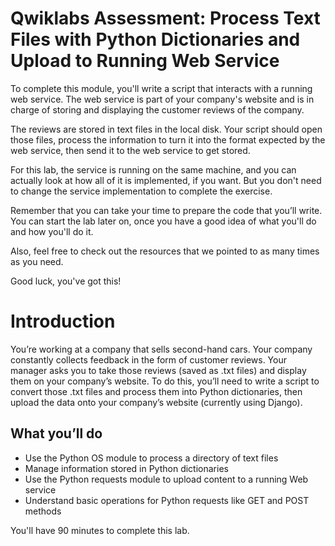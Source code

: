 # Qwiklabs Assessment: Process Text Files with Python Dictionaries and Upload to Running Web Service

To complete this module, you'll write a script that interacts with a running web service. The web service is part of your company's website and is in charge of storing and displaying the customer reviews of the company.

The reviews are stored in text files in the local disk. Your script should open those files, process the information to turn it into the format expected by the web service, then send it to the web service to get stored.

For this lab, the service is running on the same machine, and you can actually look at how all of it is implemented, if you want. But you don't need to change the service implementation to complete the exercise.

Remember that you can take your time to prepare the code that you’ll write. You can start the lab later on, once you have a good idea of what you'll do and how you'll do it.

Also, feel free to check out the resources that we pointed to as many times as you need.

Good luck, you've got this!

# Introduction

You’re working at a company that sells second-hand cars. Your company constantly collects feedback in the form of customer reviews. Your manager asks you to take those reviews (saved as .txt files) and display them on your company’s website. To do this, you’ll need to write a script to convert those .txt files and process them into Python dictionaries, then upload the data onto your company’s website (currently using Django).

## What you’ll do

-   Use the Python OS module to process a directory of text files
-   Manage information stored in Python dictionaries
-   Use the Python requests module to upload content to a running Web service
-   Understand basic operations for Python requests like GET and POST methods

You'll have 90 minutes to complete this lab.
